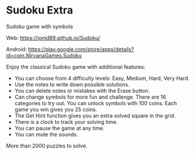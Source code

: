 # Sudoku Extra
Sudoku game with symbols

Web:
https://jonid89.github.io/Sudoku/

Android:
https://play.google.com/store/apps/details?id=com.NirvanaGames.Sudoku

Enjoy the classical Sudoku game with additional features:

- You can choose from 4 difficulty levels: Easy, Medium, Hard, Very Hard.
- Use the notes to write down possible solutions.
- You can delete notes or mistakes with the Erase button.
- Can change symbols for more fun and challenge. There are 16 categories to try out. You can unlock symbols with 100 coins. Each game you win gives you 25 coins.
- The Get Hint function gives you an extra solved square in the grid.
- There is a clock to track your solving time.
- You can pause the game at any time.
- You can mute the sounds.

More than 2000 puzzles to solve.

